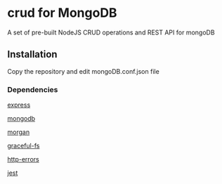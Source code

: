 # crud for MongoDB
A set of pre-built NodeJS CRUD operations and REST API for mongoDB

## Installation
Copy the repository and edit mongoDB.conf.json file

### Dependencies

[express](https://github.com/expressjs/express)

[mongodb](https://github.com/mongodb/node-mongodb-native)

[morgan](https://github.com/expressjs/morgan)

[graceful-fs](https://github.com/isaacs/node-graceful-fs)

[http-errors](https://github.com/jshttp/http-errors)

[jest](https://github.com/facebook/jest)
